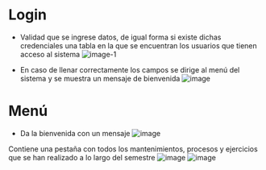 # **Login**
- Validad que se ingrese datos, de igual forma si existe dichas credenciales una tabla en la que se encuentran los usuarios que tienen acceso al sistema
![image-1](https://user-images.githubusercontent.com/24766287/77969510-d8cb3880-72b7-11ea-8151-ad71947d273b.png)

- En caso de llenar correctamente los campos se dirige al menú del sistema y se muestra un mensaje de bienvenida
![image](https://user-images.githubusercontent.com/24766287/77969946-0664b180-72b9-11ea-8ad9-16265967a673.png)



# **Menú**
- Da la bienvenida con un mensaje
![image](https://user-images.githubusercontent.com/24766287/77970050-4166e500-72b9-11ea-8891-84e02c2b315a.png)

Contiene una pestaña con todos los mantenimientos, procesos y ejercicios que se han realizado a lo largo del semestre
![image](https://user-images.githubusercontent.com/24766287/77970260-bcc89680-72b9-11ea-9aff-cff8188f8e67.png)
![image](https://user-images.githubusercontent.com/24766287/77970271-c3570e00-72b9-11ea-9c7f-34d9047c7ffa.png)

